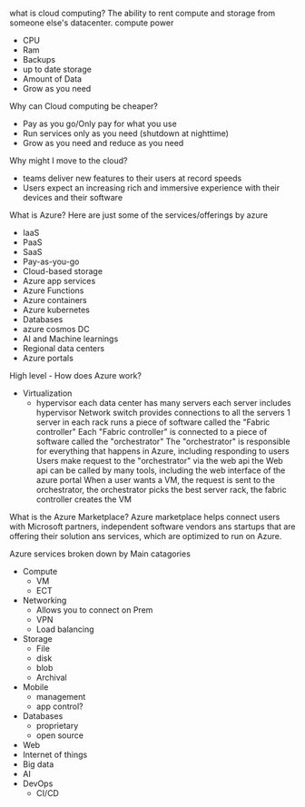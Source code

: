 what is cloud computing?
The ability to rent compute and storage from someone else's datacenter.
compute power
- CPU
- Ram
- Backups
- up to date
storage
- Amount of Data
- Grow as you need


Why can Cloud computing be cheaper?
- Pay as you go/Only pay for what you use
- Run services only as you need (shutdown at nighttime)
- Grow as you need and reduce as you need

Why might I move to the cloud?
- teams deliver new features to their users at record speeds
- Users expect an increasing rich and immersive experience with their devices and their software

What is Azure?
Here are just some of the services/offerings by azure
- IaaS
- PaaS
- SaaS
- Pay-as-you-go
- Cloud-based storage
- Azure app services
- Azure Functions
- Azure containers
- Azure kubernetes 
- Databases
- azure cosmos DC
- AI and Machine learnings
- Regional data centers
- Azure portals

High level - How does Azure work?
- Virtualization
    - hypervisor
each data center has many servers
each server includes hypervisor
Network switch provides connections to all the servers
1 server in each rack runs a piece of software called the "Fabric controller"
Each "Fabric controller" is connected to a piece of software called the "orchestrator"
The "orchestrator" is responsible for everything that happens in Azure, including responding to users
Users make request to the "orchestrator" via the web api
the Web api can be called by many tools, including the web interface of the azure portal
When a user wants a VM, the request is sent to the orchestrator, the orchestrator picks the best server rack, the fabric controller creates the VM

What is the Azure Marketplace?
Azure marketplace helps connect users with Microsoft partners, independent software vendors ans startups that are offering their solution ans services, which are optimized to run on Azure. 

Azure services broken down by Main catagories
- Compute
  - VM
  - ECT
- Networking
  - Allows you to connect on Prem
  - VPN
  - Load balancing
- Storage
  - File 
  - disk
  - blob
  - Archival
- Mobile
  - management
  - app control?
- Databases
  - proprietary
  - open source
- Web
- Internet of things
- Big data
- AI
- DevOps
  - CI/CD
